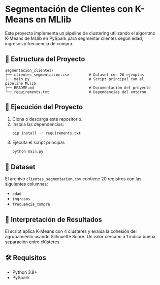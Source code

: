 
# Segmentación de Clientes con K-Means en MLlib

Este proyecto implementa un pipeline de clustering utilizando el algoritmo K-Means de MLlib en PySpark para segmentar clientes según edad, ingresos y frecuencia de compra.

## 📁 Estructura del Proyecto

```
segmentacion_clientes/
├── clientes_segmentacion.csv         # Dataset con 20 ejemplos
├── main.py                           # Script principal con el pipeline MLlib
├── README.md                         # Documentación del proyecto
└── requirements.txt                  # Dependencias del entorno
```

## 🚀 Ejecución del Proyecto

1. Clona o descarga este repositorio.
2. Instala las dependencias:
   ```bash
   pip install -r requirements.txt
   ```
3. Ejecuta el script principal:
   ```bash
   python main.py
   ```

## 🧪 Dataset
El archivo `clientes_segmentacion.csv` contiene 20 registros con las siguientes columnas:
- `edad`
- `ingresos`
- `frecuencia_compra`

## 🧠 Interpretación de Resultados
El script aplica K-Means con 4 clústeres y evalúa la cohesión del agrupamiento usando Silhouette Score. Un valor cercano a 1 indica buena separación entre clústeres.

## 🛠️ Requisitos
- Python 3.8+
- PySpark

